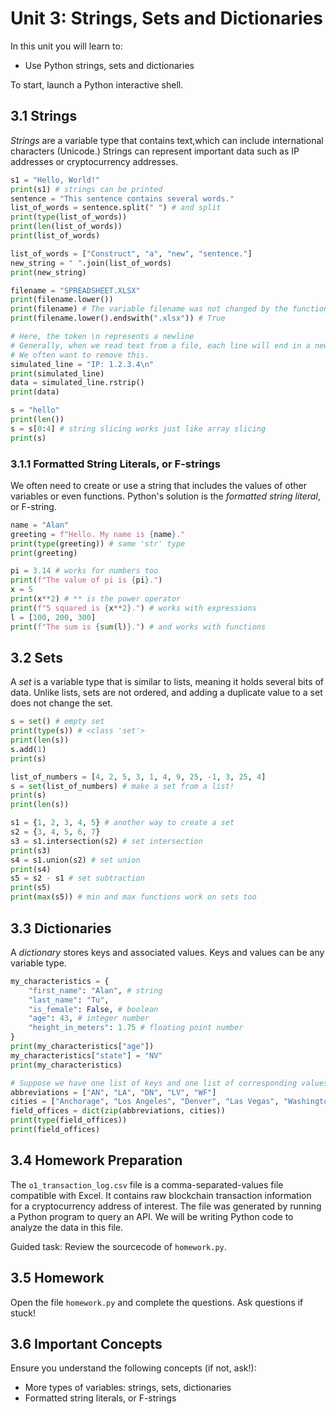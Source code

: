 # Unit 3: Strings, Sets and Dictionaries

In this unit you will learn to:
- Use Python strings, sets and dictionaries

To start, launch a Python interactive shell.

## 3.1 Strings

*Strings* are a variable type that contains text,which can include international characters (Unicode.) Strings can represent important data such as IP addresses or cryptocurrency addresses.

```python
s1 = "Hello, World!"
print(s1) # strings can be printed
sentence = "This sentence contains several words."
list_of_words = sentence.split(" ") # and split
print(type(list_of_words))
print(len(list_of_words))
print(list_of_words)

list_of_words = ["Construct", "a", "new", "sentence."]
new_string = " ".join(list_of_words)
print(new_string)

filename = "SPREADSHEET.XLSX"
print(filename.lower())
print(filename) # The variable filename was not changed by the function.
print(filename.lower().endswith(".xlsx")) # True

# Here, the token \n represents a newline
# Generally, when we read text from a file, each line will end in a newline
# We often want to remove this.
simulated_line = "IP: 1.2.3.4\n"
print(simulated_line)
data = simulated_line.rstrip()
print(data)

s = "hello"
print(len())
s = s[0:4] # string slicing works just like array slicing
print(s)
```

### 3.1.1 Formatted String Literals, or F-strings

We often need to create or use a string that includes the values of other variables or even functions. Python's solution is the *formatted string literal*, or F-string.

```python
name = "Alan"
greeting = f"Hello. My name is {name}."
print(type(greeting)) # same 'str' type
print(greeting)

pi = 3.14 # works for numbers too
print(f"The value of pi is {pi}.")
x = 5
print(x**2) # ** is the power operator
print(f"5 squared is {x**2}.") # works with expressions
l = [100, 200, 300]
print(f"The sum is {sum(l)}.") # and works with functions
```

## 3.2 Sets

A *set* is a variable type that is similar to lists, meaning it holds several bits of data. Unlike lists, sets are not ordered, and adding a duplicate value to a set does not change the set.

```python
s = set() # empty set
print(type(s)) # <class 'set'>
print(len(s))
s.add(1)
print(s)

list_of_numbers = [4, 2, 5, 3, 1, 4, 9, 25, -1, 3, 25, 4]
s = set(list_of_numbers) # make a set from a list!
print(s)
print(len(s))

s1 = {1, 2, 3, 4, 5} # another way to create a set
s2 = {3, 4, 5, 6, 7}
s3 = s1.intersection(s2) # set intersection
print(s3)
s4 = s1.union(s2) # set union
print(s4)
s5 = s2 - s1 # set subtraction
print(s5)
print(max(s5)) # min and max functions work on sets too
```

## 3.3 Dictionaries

A *dictionary* stores keys and associated values. Keys and values can be any variable type.

```python
my_characteristics = {
    "first_name": "Alan", # string
    "last_name": "Tu",
    "is_female": False, # boolean
    "age": 43, # integer number
    "height_in_meters": 1.75 # floating point number
}
print(my_characteristics["age"])
my_characteristics["state"] = "NV"
print(my_characteristics)

# Suppose we have one list of keys and one list of corresponding values, like this:
abbreviations = ["AN", "LA", "DN", "LV", "WF"]
cities = ["Anchorage", "Los Angeles", "Denver", "Las Vegas", "Washington DC"]
field_offices = dict(zip(abbreviations, cities))
print(type(field_offices))
print(field_offices)
```

## 3.4 Homework Preparation

The `o1_transaction_log.csv` file is a comma-separated-values file compatible with Excel. It contains raw blockchain transaction information for a cryptocurrency address of interest. The file was generated by running a Python program to query an API. We will be writing Python code to analyze the data in this file.

Guided task: Review the sourcecode of `homework.py`.

## 3.5 Homework

Open the file `homework.py` and complete the questions. Ask questions if stuck!

## 3.6 Important Concepts

Ensure you understand the following concepts (if not, ask!):

- More types of variables: strings, sets, dictionaries
- Formatted string literals, or F-strings
